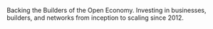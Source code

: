 Backing the Builders of the Open Economy. Investing in businesses, builders, and networks from inception to scaling since 2012.